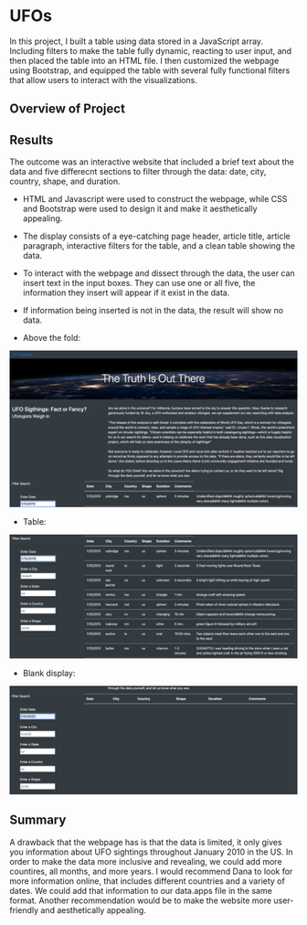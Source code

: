 # UFOs

In this project, I built a table using data stored in a JavaScript array. Including filters to make the table fully dynamic, reacting to user input, and then placed the table into an HTML file. I then customized the webpage using Bootstrap, and equipped the table with several fully functional filters that allow users to interact with the visualizations.

## Overview of Project

## Results
The outcome was an interactive website that included a brief text about the data and five differecnt sections to filter through the data: date, city, country, shape, and duration.

* HTML and Javascript were used to construct the webpage, while CSS and Bootstrap were used to design it and make it aesthetically appealing.
* The display consists of a eye-catching page header, article title, article paragraph, interactive filters for the table, and a clean table showing the data.
* To interact with the webpage and dissect through the data, the user can insert text in the input boxes. They can use one or all five, the information they insert will appear if it exist in the data.
* If information being inserted is not in the data, the result will show no data.

* Above the fold:

![Screenshot](UFO_web1.png)

* Table:

![Screenshot](UFO_web2.png)

* Blank display:

![Screenshot](UFO_web3.png)


## Summary

A drawback that the webpage has is that the data is limited, it only gives you information about UFO sightings throughout January 2010 in the US. In order to make the data more inclusive and revealing, we could add more countires, all months, and more years. I would recommend Dana to look for more information online, that includes different countries and a variety of dates. We could add that information to our data.apps file in the same format. Another recommendation would be to make the website more user-friendly and aesthetically appealing.
